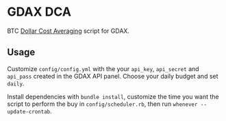 # GDAX DCA

BTC [Dollar Cost Averaging](https://en.wikipedia.org/wiki/Dollar_cost_averaging) script for GDAX.

## Usage

Customize `config/config.yml` with the your `api_key`, `api_secret` and `api_pass` created in the GDAX API panel.
Choose your daily budget and set `daily`.

Install dependencies with `bundle install`, customize the time you want the script to perform the buy in `config/scheduler.rb`, then run
`whenever --update-crontab`.
